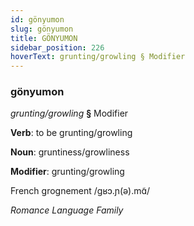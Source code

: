 ```yaml
---
id: gönyumon
slug: gönyumon
title: GÖNYUMON
sidebar_position: 226
hoverText: grunting/growling § Modifier
---
```


### gönyumon

*grunting/growling* **§** Modifier

**Verb**: to be grunting/growling

**Noun**: gruntiness/growliness

**Modifier**: grunting/growling

French grognement /ɡʁɔ.ɲ(ə).mɑ̃/

*Romance Language Family*
